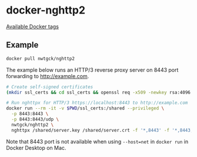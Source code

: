 # docker-nghttp2

[Available Docker tags](https://hub.docker.com/r/nwtgck/nghttp2/tags)

## Example

```bash
docker pull nwtgck/nghttp2
```

The example below runs an HTTP/3 reverse proxy server on 8443 port forwarding to http://example.com.

```bash
# Create self-signed certificates
(mkdir ssl_certs && cd ssl_certs && openssl req -x509 -newkey rsa:4096 -keyout server.key -out server.crt -days 365 -sha256 -nodes --subj '/CN=localhost/')

# Run nghttpx for HTTP/3 https://localhost:8443 to http://example.com
docker run --rm -it -v $PWD/ssl_certs:/shared --privileged \
  -p 8443:8443 \
  -p 8443:8443/udp \
  nwtgck/nghttp2 \
  nghttpx /shared/server.key /shared/server.crt -f '*,8443' -f '*,8443;quic' -b 'example.com,80'
```

Note that 8443 port is not available when using `--host=net` in `docker run` in Docker Desktop on Mac.
